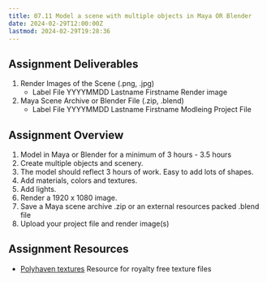 ```yaml
---
title: 07.11 Model a scene with multiple objects in Maya OR Blender
date: 2024-02-29T12:00:00Z
lastmod: 2024-02-29T19:28:36
---
```


## Assignment Deliverables

1. Render Images of the Scene (.png, .jpg)
   - Label File YYYYMMDD Lastname Firstname Render image
2. Maya Scene Archive or Blender File (.zip, .blend)
   - Label File YYYYMMDD Lastname Firstname Modleing Project File

## Assignment Overview

1. Model in Maya or Blender for a minimum of 3 hours - 3.5 hours
2. Create multiple objects and scenery.
3. The model should reflect 3 hours of work. Easy to add lots of shapes.
4. Add materials, colors and textures.
5. Add lights.
6. Render a 1920 x 1080 image.
7. Save a Maya scene archive .zip or an external resources packed .blend file
8. Upload your project file and render image(s)

## Assignment Resources

- [Polyhaven textures](https://polyhaven.com/) Resource for royalty free texture files
